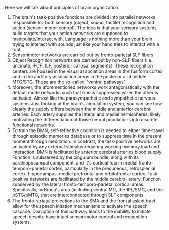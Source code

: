 Here we will talk about principles of brain organization

1. The brain's task-positive functions are divided into parallel networks responsible for both sensory (object, sound, tactile) recognition and action (sensori motor-control). The idea is that your sensory systems build targets that your action networks are supposed to manipulate/interact with. Language is nothing more than your brain trying to interact with sounds just like your hand tries to interact with a tool.
2. Sensorimotor networks are carried out by fronto-parietal SLF fibers.
3. Object Recognition networks are carried out by non-SLF fibers (i.e., uncinate, iFOF, ILF, posterior callosal segments). These recognition centers are housed in the visual association areas in the fusiform cortex and in the auditory association areas in the posterior and middle MTG/STG. These are the so-called "ventral pathways".
4. Moreover, the aforementioned networks work antagonistically with the default mode networks such that one is suppressed when the other is activated. Almost like the parasympathetic and sympathetic nervous systems.Just looking at the brain's circulation system, you can see how clearly the supply differs between the middle and anterior cerebral arteries. Each artery supplies the lateral and medial hemispheres, likely motivating the differentiation of those neural populations into discrete functional networks.
5. To train the DMN, self-reflective cognition is needed to either time-travel through episodic memories database or to suppress time in the present moment through meditation. In contrast, the task-positive networks are activated by any external stimulus requiring working memory load and interaction. DMN is facilitated by anterior cerebral arteries blood supply. Function is subserved by the cingulum bundle, along with its parahippocampal component, and it's cortical foci in medial fronto-temporo-parietal cortex, particularly in the precuneous, retrosplenial cortex, hippocampus, medial prefrontal and orbitofrontal cortex. Task-positive networks are facilitated by the middle cerebral artery. Function subserved by the lateral fronto-temporo-parietal cortical areas. Specifically, in Broca's area (including ventral M1), the IPL/SMG, and the pSTG/pMTG, that are interconnected through SLF components.
6. The fronto-striatal projections to the SMA and the frontal aslant tract allow for the speech initation mechanisms to activate the speech cascade. Disruption of this pathway leads to the inability to initiate speech despite have intact sensorimotor control and recognition systems.
